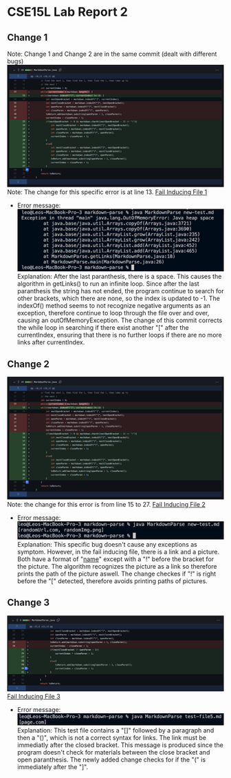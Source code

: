 # CSE15L Lab Report 2
## Change 1
Note: Change 1 and Change 2 are in the same commit (dealt with different bugs)
![Change1](Pics/Change1.png)
Note: The change for this specific error is at line 13.
[Fail Inducing File 1](TestFiles/test1.md)
* Error message:
![Error1](Pics/Error12.png)
Explanation:
After the last paranthesis, there is a space. This causes the algorithm in getLinks() to run an infinite loop. Since after the last paranthesis the string has not ended, the program continue to search for other brackets, which there are none, so the index is updated to -1. The indexOf() method seems to not recognize negative arguments as an exception, therefore continue to loop through the file over and over, causing an outOfMemoryException. The change of this commit corrects the while loop in searching if there exist another "[" after the currentIndex, ensuring that there is no further loops if there are no more links after currentIndex.

## Change 2
![Change2](Pics/Change1.png)
Note: the change for this error is from line 15 to 27.
[Fail Inducing File 2](TestFiles/new-test.md)
* Error message:
![Error2](Pics/Error13.png)
Explanation:
This specific bug doesn't cause any exceptions as symptom. However, in the fail inducing file, there is a link and a picture. Both have a format of "[name](path)" except with a "!" before the bracket for the picture. The algorithm recognizes the picture as a link so therefore prints the path of the picture aswell. The change checkes if "!" is right before the "[" detected, therefore avoids printing paths of pictures.

## Change 3
![Change3](Pics/Change3.png)
[Fail Inducing File 3](test-file5.md)
* Error message:
![Error3](Pics/Error15.png)
Explanation:
This test file contains a "[]" followed by a paragraph and then a "()", which is not a correct syntax for links. The link must be immediatly after the closed bracket. This message is produced since the program doesn't check for materials between the close bracket and open paranthesis. The newly added change checks for if the "(" is immediately after the "]".

